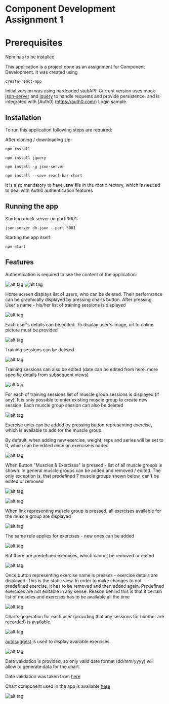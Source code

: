 Component Development Assignment 1
====================

Prerequisites
====================

Npm has to be installed

This application is a project done as an assignment for Component Development. It was created using 

```
create-react-app
```

Initial version was using hardcoded stubAPI. Current version uses mock [json-server](https://github.com/typicode/json-server) and [jquery](https://github.com/jquery/jquery)
to handle requests and provide persistence. and is integrated with [Auth0] (https://auth0.com/) Login sample. 


## Installation
To run this application following steps are required:

After cloning / downloading zip:
```
npm install
```
```
npm install jquery
```
```
npm install -g json-server
```
```
npm install --save react-bar-chart
```

It is also mandatory to have **.env** file in the root directory, which is needed to deal with Auth0 authentication features
                                  
## Running the app
Starting mock server on port 3001:
```
json-server db.json --port 3001
```
Starting the app itself:
```
npm start
```
## Features
Authentication is required to see the content of the application:

![alt tag](https://github.com/pawelpaszki/CompDevAssignment/blob/master/assets/readmeImages/login.jpg)
![alt tag](https://github.com/pawelpaszki/CompDevAssignment/blob/master/assets/readmeImages/login2.jpg)

Home screen displays list of users, who can be deleted. Their performance can be graphically displayed by 
pressing charts button. After pressing User's name - his/her list of training sessions is displayed

![alt tag](https://github.com/pawelpaszki/CompDevAssignment/blob/master/assets/readmeImages/home.jpg)

Each user's details can be edited. To display user's image, url to online picture must be provided

![alt tag](https://github.com/pawelpaszki/CompDevAssignment/blob/master/assets/readmeImages/homeEdit.jpg)

Training sessions can be deleted

![alt tag](https://github.com/pawelpaszki/CompDevAssignment/blob/master/assets/readmeImages/trainingSessions.jpg)

 Training sessions can also be edited (date can be edited from here. more specific details from subsequent views)
 
![alt tag](https://github.com/pawelpaszki/CompDevAssignment/blob/master/assets/readmeImages/trainingSessionsEdit.jpg)

 For each of training sessions list of muscle group sessions is displayed (if any). It is only possible to enter existing
 muscle group to create new session. Each muscle group session can also be deleted
 
![alt tag](https://github.com/pawelpaszki/CompDevAssignment/blob/master/assets/readmeImages/muscleGroupSessions.jpg)

Exercise units can be added by pressing button representing exercise, which is available to add for the muscle group.

By default, when adding new exercise, weight, reps and series will be set to 0, which can be edited once an exercise is added

![alt tag](https://github.com/pawelpaszki/CompDevAssignment/blob/master/assets/readmeImages/exerciseUnitList.jpg)

When Button "Muscles & Exercises" is pressed - list of all muscle groups is shown. In general muscle groups can be added
and removed / edited. The only exception is, that predefined 7 muscle groups shown below, can't be edited or removed

![alt tag](https://github.com/pawelpaszki/CompDevAssignment/blob/master/assets/readmeImages/muscleList.jpg)

![alt tag](https://github.com/pawelpaszki/CompDevAssignment/blob/master/assets/readmeImages/muscleListEdit.jpg)

When link representing muscle group is pressed, all exercises available for the muscle group are displayed

![alt tag](https://github.com/pawelpaszki/CompDevAssignment/blob/master/assets/readmeImages/exerciseList.jpg)

The same rule applies for exercises - new ones can be added

![alt tag](https://github.com/pawelpaszki/CompDevAssignment/blob/master/assets/readmeImages/exerciseListAdd.jpg)

But there are predefined exercises, which cannot be removed or edited

![alt tag](https://github.com/pawelpaszki/CompDevAssignment/blob/master/assets/readmeImages/exerciseListEdit.jpg)

Once button representing exercise name is presses - exercise details are displayed. This is the static view. In order 
to make changes to not predefined exercise, it has to be removed and then added again. Predefined exercises are not editable 
in any sense. Reason behind this is that it certain list of muscles and exercises has to be available all the time

![alt tag](https://github.com/pawelpaszki/CompDevAssignment/blob/master/assets/readmeImages/exerciseInfo.jpg)

Charts generation for each user (providing that any sessions for him/her are recorded) is available. 

![alt tag](https://github.com/pawelpaszki/CompDevAssignment/blob/master/assets/readmeImages/chartsEmpty.jpg)

[autosuggest](https://github.com/moroshko/react-autosuggest) is used to display available exercises.

![alt tag](https://github.com/pawelpaszki/CompDevAssignment/blob/master/assets/readmeImages/chartsAuto.jpg)

Date validation is provided, so only valid date format (dd/mm/yyyy) will allow to generate data for the chart.

Date validation was taken from [here](http://stackoverflow.com/questions/6177975/how-to-validate-date-with-format-mm-dd-yyyy-in-javascript
)

Chart component used in the app is available [here](https://www.npmjs.com/package/react-easy-chart)

![alt tag](https://github.com/pawelpaszki/CompDevAssignment/blob/master/assets/readmeImages/chartGenerated.jpg)
